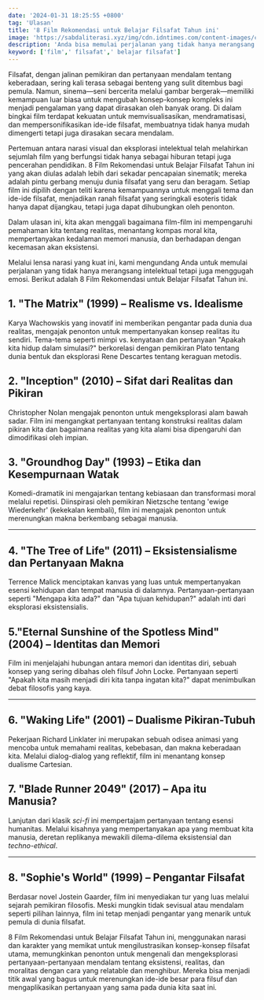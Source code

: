```yaml
---
date: '2024-01-31 18:25:55 +0800'
tag: 'Ulasan'
title: '8 Film Rekomendasi untuk Belajar Filsafat Tahun ini'
image: 'https://sabdaliterasi.xyz/img/cdn.idntimes.com/content-images/community/2019/09/the-lobster-movie-trailer-images-stills-colin-farrell-rachel-weisz-768x410-47e678dcf71f4f7250e9bdbf1750de9b.png'
description: 'Anda bisa memulai perjalanan yang tidak hanya merangsang intelektual tetapi juga menggugah emosi. Berikut 8 Film Rekomendasi untuk Belajar Filsafat Tahun ini.'
keyword: ['film',' filsafat',' belajar filsafat']
---
```

<p> Filsafat, dengan jalinan pemikiran dan pertanyaan mendalam tentang keberadaan, sering kali terasa sebagai benteng yang sulit ditembus bagi pemula. Namun, sinema—seni bercerita melalui gambar bergerak—memiliki kemampuan luar biasa untuk mengubah konsep-konsep kompleks ini menjadi pengalaman yang dapat dirasakan oleh banyak orang. Di dalam bingkai film terdapat kekuatan untuk memvisualisasikan, mendramatisasi, dan mempersonifikasikan ide-ide filsafat, membuatnya tidak hanya mudah dimengerti tetapi juga dirasakan secara mendalam. </p> <p> Pertemuan antara narasi visual dan eksplorasi intelektual telah melahirkan sejumlah film yang berfungsi tidak hanya sebagai hiburan tetapi juga pencerahan pendidikan. 8 Film Rekomendasi untuk Belajar Filsafat Tahun ini yang akan diulas adalah lebih dari sekadar pencapaian sinematik; mereka adalah pintu gerbang menuju dunia filsafat yang seru dan beragam. Setiap film ini dipilih dengan teliti karena kemampuannya untuk menggali tema dan ide-ide filsafat, menjadikan ranah filsafat yang seringkali esoteris tidak hanya dapat dijangkau, tetapi juga dapat dihubungkan oleh penonton. </p> <p> Dalam ulasan ini, kita akan menggali bagaimana film-film ini mempengaruhi pemahaman kita tentang realitas, menantang kompas moral kita, mempertanyakan kedalaman memori manusia, dan berhadapan dengan kecemasan akan eksistensi. </p> <p> Melalui lensa narasi yang kuat ini, kami mengundang Anda untuk memulai perjalanan yang tidak hanya merangsang intelektual tetapi juga menggugah emosi. Berikut adalah 8 Film Rekomendasi untuk Belajar Filsafat Tahun ini. </p> <h2> 1. "The Matrix" (1999) – Realisme vs. Idealisme </h2> <p> Karya Wachowskis yang inovatif ini memberikan pengantar pada dunia dua realitas, mengajak penonton untuk mempertanyakan konsep realitas itu sendiri. Tema-tema seperti mimpi vs. kenyataan dan pertanyaan "Apakah kita hidup dalam simulasi?" berkorelasi dengan pemikiran Plato tentang dunia bentuk dan eksplorasi Rene Descartes tentang keraguan metodis. </p> <h2> 2. "Inception" (2010) – Sifat dari Realitas dan Pikiran </h2><p> Christopher Nolan mengajak penonton untuk mengeksplorasi alam bawah sadar. Film ini mengangkat pertanyaan tentang konstruksi realitas dalam pikiran kita dan bagaimana realitas yang kita alami bisa dipengaruhi dan dimodifikasi oleh impian. </p> <h2> 3. "Groundhog Day" (1993) – Etika dan Kesempurnaan Watak </h2> <p> Komedi-dramatik ini mengajarkan tentang kebiasaan dan transformasi moral melalui repetisi. Diinspirasi oleh pemikiran Nietzsche tentang 'ewige Wiederkehr' (kekekalan kembali), film ini mengajak penonton untuk merenungkan makna berkembang sebagai manusia. </p> <hr> <h2> 4. "The Tree of Life" (2011) – Eksistensialisme dan Pertanyaan Makna </h2><p> Terrence Malick menciptakan kanvas yang luas untuk mempertanyakan esensi kehidupan dan tempat manusia di dalamnya. Pertanyaan-pertanyaan seperti "Mengapa kita ada?" dan "Apa tujuan kehidupan?" adalah inti dari eksplorasi eksistensialis. </p> <h2> 5."Eternal Sunshine of the Spotless Mind" (2004) – Identitas dan Memori </h2>  <p> Film ini menjelajahi hubungan antara memori dan identitas diri, sebuah konsep yang sering dibahas oleh filsuf John Locke. Pertanyaan seperti "Apakah kita masih menjadi diri kita tanpa ingatan kita?" dapat menimbulkan debat filosofis yang kaya. </p> <hr> <h2> 6. "Waking Life" (2001) – Dualisme Pikiran-Tubuh </h2>  <p> Pekerjaan Richard Linklater ini merupakan sebuah odisea animasi yang mencoba untuk memahami realitas, kebebasan, dan makna keberadaan kita. Melalui dialog-dialog yang reflektif, film ini menantang konsep dualisme Cartesian. </p> <h2> 7. "Blade Runner 2049" (2017) – Apa itu Manusia? </h2> <p> Lanjutan dari klasik <i>sci-fi</i> ini mempertajam pertanyaan tentang esensi humanitas. Melalui kisahnya yang mempertanyakan apa yang membuat kita manusia, deretan replikanya mewakili dilema-dilema eksistensial dan <i>techno-ethical</i>. </p> <hr> <h2> 8. "Sophie's World" (1999) – Pengantar Filsafat </h2> <p> Berdasar novel Jostein Gaarder, film ini menyediakan tur yang luas melalui sejarah pemikiran filosofis. Meski mungkin tidak sevisual atau mendalam seperti pilihan lainnya, film ini tetap menjadi pengantar yang menarik untuk pemula di dunia filsafat. </p> <p> 8 Film Rekomendasi untuk Belajar Filsafat Tahun ini, menggunakan narasi dan karakter yang memikat untuk mengilustrasikan konsep-konsep filsafat utama, memungkinkan penonton untuk mengenali dan mengeksplorasi pertanyaan-pertanyaan mendalam tentang eksistensi, realitas, dan moralitas dengan cara yang relatable dan menghibur. Mereka bisa menjadi titik awal yang bagus untuk merenungkan ide-ide besar para filsuf dan mengaplikasikan pertanyaan yang sama pada dunia kita saat ini.&nbsp; </p>
